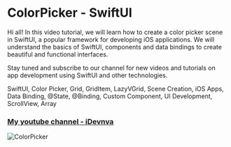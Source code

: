 # ColorPicker - SwiftUI

Hi all! In this video tutorial, we will learn how to create a color picker scene in SwiftUI, a popular framework for developing iOS applications. We will understand the basics of SwiftUI, components and data bindings to create beautiful and functional interfaces.

Stay tuned and subscribe to our channel for new videos and tutorials on app development using SwiftUI and other technologies.

SwiftUI, Color Picker, Grid, GridItem, LazyVGrid, Scene Creation, iOS Apps, Data Binding, @State, @Binding, Custom Component, UI Development, ScrollView, Array

### [My youtube channel - iDevnva](https://www.youtube.com/@idevnva)


![ColorPicker](https://user-images.githubusercontent.com/127990298/232866052-2d8479d1-c89e-4b69-90ce-9c255a67cec1.jpg)

